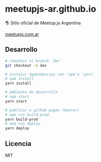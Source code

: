 # meetupjs-ar.github.io

:earth_americas: Sitio oficial de Meetup.js Argentina

[meetupjs.com.ar](https://meetupjs.com.ar/)

## Desarrollo

```bash
# checkout al branch `dev`
git checkout -b dev

# instalar dependencias con `npm`o `yarn`
# npm install
yarn install

# ambiente de desarrollo
# npm start
yarn start

# publicar a github pages (master)
# npm run build-prod
yarn build-prod
# npm run deploy
yarn deploy
```

## Licencia

MIT
